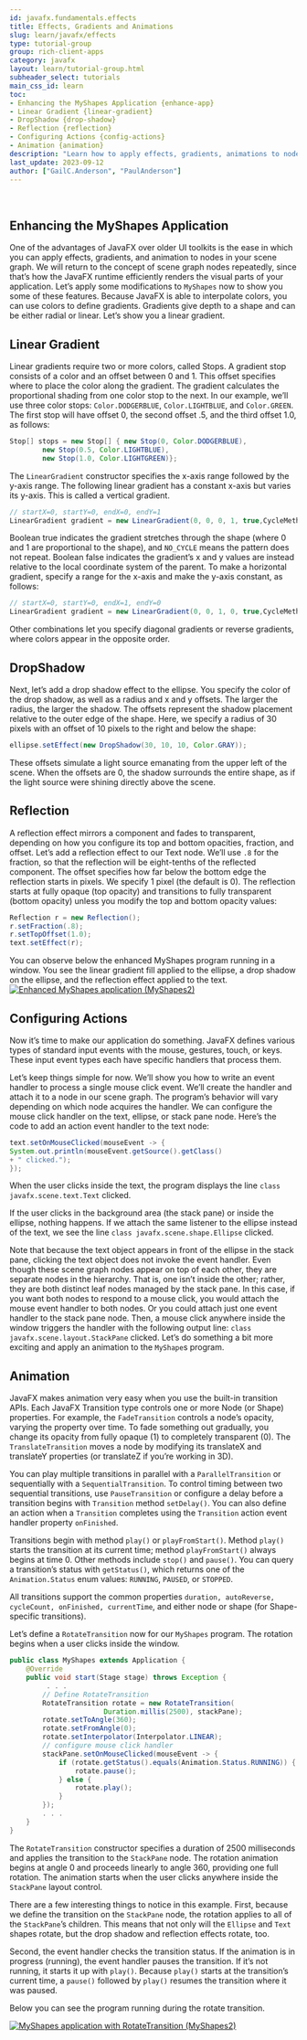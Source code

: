 ```yaml
---
id: javafx.fundamentals.effects
title: Effects, Gradients and Animations
slug: learn/javafx/effects
type: tutorial-group
group: rich-client-apps
category: javafx
layout: learn/tutorial-group.html
subheader_select: tutorials
main_css_id: learn
toc:
- Enhancing the MyShapes Application {enhance-app}
- Linear Gradient {linear-gradient}
- DropShadow {drop-shadow}
- Reflection {reflection}
- Configuring Actions {config-actions}
- Animation {animation}
description: "Learn how to apply effects, gradients, animations to nodes in your scene graph. "
last_update: 2023-09-12
author: ["GailC.Anderson", "PaulAnderson"]
---
```


<a id="enhance-app">&nbsp;</a>
## Enhancing the MyShapes Application

One of the advantages of JavaFX over older UI toolkits is the ease in which you can apply effects, gradients, and animation to nodes in your scene graph. We will return to the concept of scene graph nodes repeatedly, since that’s how the JavaFX runtime efficiently renders the visual parts of your application. 
Let’s apply some modifications to `MyShapes` now to show you some of these features. Because JavaFX is able to interpolate colors, you can use colors to define gradients. Gradients give depth to a shape and can be either radial or linear. Let’s show you a linear gradient.
<a id="linear-gradient">&nbsp;</a>
## Linear Gradient

Linear gradients require two or more colors, called Stops. A gradient stop consists of a color and an offset between 0 and 1. This offset specifies where to place the color along the gradient. The gradient calculates the proportional shading from one color stop to the next.
In our example, we’ll use three color stops: `Color.DODGERBLUE`, `Color.LIGHTBLUE`, and `Color.GREEN`. The first stop will have offset 0, the second offset .5, and the third offset 1.0, as follows:

```java
Stop[] stops = new Stop[] { new Stop(0, Color.DODGERBLUE),
        new Stop(0.5, Color.LIGHTBLUE),
        new Stop(1.0, Color.LIGHTGREEN)};
```

The `LinearGradient` constructor specifies the x-axis range followed by the y-axis range. The following linear gradient has a constant x-axis but varies its y-axis. This is called a vertical gradient.

```java
// startX=0, startY=0, endX=0, endY=1
LinearGradient gradient = new LinearGradient(0, 0, 0, 1, true,CycleMethod.NO_CYCLE, stops);
```

Boolean true indicates the gradient stretches through the shape (where 0 and 1 are proportional to the shape), and `NO_CYCLE` means the pattern does not repeat. Boolean false indicates the gradient’s x and y values are instead relative to the local coordinate system of the parent.
To make a horizontal gradient, specify a range for the x-axis and make the y-axis constant, as follows:

```java
// startX=0, startY=0, endX=1, endY=0
LinearGradient gradient = new LinearGradient(0, 0, 1, 0, true,CycleMethod.NO_CYCLE, stops);
```
Other combinations let you specify diagonal gradients or reverse gradients, where colors appear in the opposite order.
<a id="drop-shadow">&nbsp;</a>
## DropShadow
Next, let’s add a drop shadow effect to the ellipse. You specify the color of the drop shadow, as well as a radius and x and y offsets. The larger the radius, the larger the shadow. 
The offsets represent the shadow placement relative to the outer edge of the shape. Here, we specify a radius of 30 pixels with an offset of 10 pixels to the right and below the shape:

```java 
ellipse.setEffect(new DropShadow(30, 10, 10, Color.GRAY));
```
These offsets simulate a light source emanating from the upper left of the scene. When the offsets are 0, the shadow surrounds the entire shape, as if the light source were shining directly above the scene.
<a id="reflection">&nbsp;</a>
## Reflection

A reflection effect mirrors a component and fades to transparent, depending on how you configure its top and bottom opacities, fraction, and offset. Let’s add a reflection effect to our Text node. We’ll use `.8` for the fraction, so that the reflection will be eight-tenths of the reflected component. The offset specifies how far below the bottom edge the reflection starts in pixels. 
We specify 1 pixel (the default is 0). The reflection starts at fully opaque (top opacity) and transitions to fully transparent (bottom opacity) unless you modify the top and bottom opacity values:
```java 
Reflection r = new Reflection();
r.setFraction(.8);
r.setTopOffset(1.0);
text.setEffect(r);
```

You can observe below the enhanced MyShapes program running in a window. You see the linear gradient fill applied to the ellipse, a drop shadow on the ellipse, and the reflection effect applied to the text.
[![Enhanced MyShapes application (MyShapes2)](/assets/images/javafx/enahanced-myshapes-application.png)](/assets/images/javafx/enahanced-myshapes-application.png)
<a id="config-actions">&nbsp;</a>
## Configuring Actions

Now it’s time to make our application do something. JavaFX defines various types of standard input events with the mouse, gestures, touch, or keys. These input event types each have specific handlers that process them.

Let’s keep things simple for now. We’ll show you how to write an event handler to process a single mouse click event. We’ll create the handler and attach it to a node in our scene graph. 
The program’s behavior will vary depending on which node acquires the handler. We can configure the mouse click handler on the text, ellipse, or stack pane node.
Here’s the code to add an action event handler to the text node:

```java 
text.setOnMouseClicked(mouseEvent -> {
System.out.println(mouseEvent.getSource().getClass()
+ " clicked.");
});
```
When the user clicks inside the text, the program displays the line `class javafx.scene.text.Text` clicked.

If the user clicks in the background area (the stack pane) or inside the ellipse, nothing happens. If we attach the same listener to the ellipse instead of the text, we see the line
`class javafx.scene.shape.Ellipse` clicked.

Note that because the text object appears in front of the ellipse in the stack pane, clicking the text object does not invoke the event handler. Even though these scene graph nodes appear on top of each other, they are separate nodes in the hierarchy. 
That is, one isn’t inside the other; rather, they are both distinct leaf nodes managed by the stack pane. In this case, if you want both nodes to respond to a mouse click, you would attach the mouse event handler to both nodes. Or you could attach just one event handler to the stack pane node. Then, a mouse click anywhere inside the window triggers the handler with the following output line:
`class javafx.scene.layout.StackPane` clicked.
Let’s do something a bit more exciting and apply an animation to the `MyShape`s program.
<a id="animation">&nbsp;</a>
## Animation
JavaFX makes animation very easy when you use the built-in transition APIs. Each JavaFX Transition type controls one or more Node (or Shape) properties. For example, the `FadeTransition` controls a node’s opacity, varying the property over time. To fade something out gradually, you change its opacity from fully opaque (1) to completely transparent (0). The `TranslateTransition` moves a node by modifying its translateX and translateY properties (or translateZ if you’re working in 3D).

You can play multiple transitions in parallel with a `ParallelTransition` or sequentially with a `SequentialTransition`. To control timing between two sequential transitions, use `PauseTransition` or configure a delay before a transition begins with `Transition` method `setDelay()`. You can also define an action when a `Transition` completes using the `Transition` action event handler property `onFinished`.

Transitions begin with method `play()` or `playFromStart()`. Method `play()` starts the transition at its current time; method `playFromStart()` always begins at time 0. Other methods include `stop()` and `pause()`. You can query a transition’s status with `getStatus()`, which returns one of the `Animation.Status` enum values: `RUNNING`, `PAUSED`, or `STOPPED`.

All transitions support the common properties `duration, autoReverse, cycleCount, onFinished, currentTime`, and either node or shape (for Shape-specific transitions).

Let’s define a `RotateTransition` now for our `MyShapes` program. The rotation begins when a user clicks inside the window. 

```java
public class MyShapes extends Application {
    @Override
    public void start(Stage stage) throws Exception {
         . . .
        // Define RotateTransition
        RotateTransition rotate = new RotateTransition(
                       Duration.millis(2500), stackPane);
        rotate.setToAngle(360);
        rotate.setFromAngle(0);
        rotate.setInterpolator(Interpolator.LINEAR);
        // configure mouse click handler
        stackPane.setOnMouseClicked(mouseEvent -> {
            if (rotate.getStatus().equals(Animation.Status.RUNNING)) {
                rotate.pause();
            } else {
                rotate.play();
            }
        });
        . . .
    }
}
```


The `RotateTransition` constructor specifies a duration of 2500 milliseconds and applies the transition to the `StackPane` node. The rotation animation begins at angle 0 and proceeds linearly to angle 360, providing one full rotation. The animation starts when the user clicks anywhere inside the `StackPane` layout control.

There are a few interesting things to notice in this example. First, because we define the transition on the `StackPane` node, the rotation applies to all of the `StackPane`’s children. This means that not only will the `Ellipse` and `Text` shapes rotate, but the drop shadow and reflection effects rotate, too.

Second, the event handler checks the transition status. If the animation is in progress (running), the event handler pauses the transition. If it’s not running, it starts it up with `play()`. Because `play()` starts at the transition’s current time, a `pause()` followed by `play()` resumes the transition where it was paused.

Below you can see the program running during the rotate transition.

[![MyShapes application with RotateTransition (MyShapes2)](/assets/images/javafx/rotate-transition-myshapes-application.png)](/assets/images/javafx/rotate-transition-myshapes-application.png)
